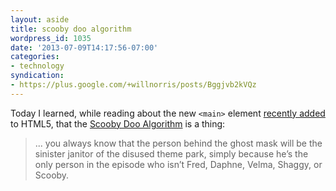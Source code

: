 ```yaml
---
layout: aside
title: scooby doo algorithm
wordpress_id: 1035
date: '2013-07-09T14:17:56-07:00'
categories:
- technology
syndication:
- https://plus.google.com/+willnorris/posts/Bggjvb2kVQz
---
```

Today I learned, while reading about the new `<main>` element [recently added][] to HTML5, that the [Scooby Doo Algorithm][] is a thing:

>  ... you always know that the person behind the ghost mask will be the sinister janitor of the disused theme park, simply because he’s the only person in the episode who isn’t Fred, Daphne, Velma, Shaggy, or Scooby.

[recently added]: http://html5doctor.com/the-main-element/
[Scooby Doo Algorithm]: http://www.brucelawson.co.uk/2012/scooby-doo-content-element/

